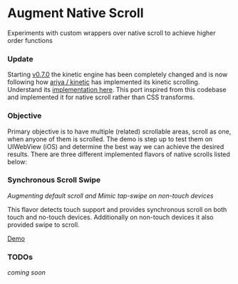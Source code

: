 # Augment Native Scroll
Experiments with custom wrappers over native scroll to achieve higher order functions

### Update
Starting [v0.7.0](https://github.com/iamvijaydev/augment-native-scroll/tree/7ffa83528671f7a039f8917450027cbac27b8929) the kinetic engine has been completely changed and is now following how [ariya / kinetic](https://github.com/ariya/kinetic) has implemented its kinetic scrolling. Understand its [implementation here](https://ariya.io/2013/11/javascript-kinetic-scrolling-part-2). This port inspired from this codebase and implemented it for native scroll rather than CSS transforms.

### Objective
Primary objective is to have multiple (related) scrollable areas, scroll as one, when anyone of them is scrolled. The demo is step up to test them on UIWebView (iOS) and determine the best way we can achieve the desired results. There are three different implemented flavors of native scrolls listed below:

### Synchronous Scroll Swipe
_Augmenting default scroll and Mimic tap-swipe on non-touch devices_

This flavor detects touch support and provides synchronous scroll on both touch and no-touch devices. Additionally on non-touch devices it also provided swipe to scroll.

[Demo](https://iamvijaydev.github.io/augment-native-scroll/#/synchronous-scroll-swipe)

### TODOs
_coming soon_
